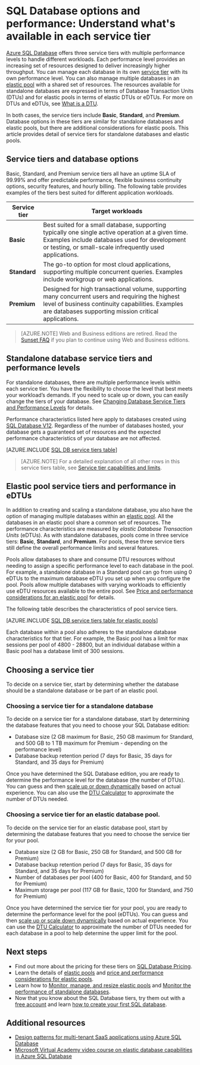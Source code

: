 <properties
    pageTitle="SQL Database performance & options: Service tiers | Microsoft Azure"
    description="Compare SQL Database performance and business continuity features of the service tiers to balance cost and capability as you scale."
    keywords="database options,database performance"
    services="sql-database"
    documentationCenter=""
    authors="CarlRabeler"
    manager="jhubbard"
    editor="CarlRabeler"/>

<tags
    ms.service="sql-database"
    ms.devlang="na"
    ms.topic="get-started-article"
    ms.tgt_pltfrm="na"
    ms.workload="data-management"
    ms.date="08/10/2016"
    ms.author="carlrab"/>

# <a name="sql-database-options-and-performance-understand-whats-available-in-each-service-tier"></a>SQL Database options and performance: Understand what's available in each service tier

[Azure SQL Database](sql-database-technical-overview.md) offers three service tiers with multiple performance levels to handle different workloads. Each performance level provides an increasing set of resources designed to deliver increasingly higher throughput. You can manage each database in its own [service tier](sql-database-service-tiers.md#standalone-database-service-tiers-and-performance-levels) with its own performance level. You can also manage multiple databases in an [elastic pool](sql-database-service-tiers.md#elastic-pool-service-tiers-and-performance-in-edtus) with a shared set of resources. The resources available for standalone databases are expressed in terms of Database Transaction Units (DTUs) and for elastic pools in terms of elastic DTUs or eDTUs. For more on DTUs and eDTUs, see [What is a DTU](sql-database-what-is-a-dtu.md). 

In both cases, the service tiers include **Basic**, **Standard**, and **Premium**. Database options in these tiers are similar for standalone databases and elastic pools, but there are additional considerations for elastic pools. This article provides detail of service tiers for standalone databases and elastic pools.

## <a name="service-tiers-and-database-options"></a>Service tiers and database options
Basic, Standard, and Premium service tiers all have an uptime SLA of 99.99% and offer predictable performance, flexible business continuity options, security features, and hourly billing. The following table provides examples of the tiers best suited for different application workloads.

| Service tier | Target workloads |
|---|---|
| **Basic** | Best suited for a small database, supporting typically one single active operation at a given time. Examples include databases used for development or testing, or small-scale infrequently used applications. |
| **Standard** | The go-to option for most cloud applications, supporting multiple concurrent queries. Examples include workgroup or web applications. |
| **Premium** | Designed for high transactional volume, supporting many concurrent users and requiring the highest level of business continuity capabilities. Examples are databases supporting mission critical applications. |

>[AZURE.NOTE] Web and Business editions are retired. Read the [Sunset FAQ](https://azure.microsoft.com/pricing/details/sql-database/web-business/) if you plan to continue using Web and Business editions.

## <a name="standalone-database-service-tiers-and-performance-levels"></a>Standalone database service tiers and performance levels
For standalone databases, there are multiple performance levels within each service tier. You have the flexibility to choose the level that best meets your workload’s demands. If you need to scale up or down, you can easily change the tiers of your database. See [Changing Database Service Tiers and Performance Levels](sql-database-scale-up.md) for details.

Performance characteristics listed here apply to databases created using [SQL Database V12](sql-database-v12-whats-new.md). Regardless of the number of databases hosted, your database gets a guaranteed set of resources and the expected performance characteristics of your database are not affected.

[AZURE.INCLUDE [SQL DB service tiers table](../../includes/sql-database-service-tiers-table.md)]

>[AZURE.NOTE] For a detailed explanation of all other rows in this service tiers table, see [Service tier capabilities and limits](sql-database-performance-guidance.md#service-tier-capabilities-and-limits).

## <a name="elastic-pool-service-tiers-and-performance-in-edtus"></a>Elastic pool service tiers and performance in eDTUs
In addition to creating and scaling a standalone database, you also have the option of managing multiple databases within an [elastic pool](sql-database-elastic-pool.md). All the databases in an elastic pool share a common set of resources. The performance characteristics are measured by *elastic Database Transaction Units* (eDTUs). As with standalone databases, pools come in three service tiers: **Basic**, **Standard**, and **Premium**. For pools, these three service tiers still define the overall performance limits and several features.

Pools allow databases to share and consume DTU resources without needing to assign a specific performance level to each database in the pool. For example, a standalone database in a Standard pool can go from using 0 eDTUs to the maximum database eDTU you set up when you configure the pool. Pools allow multiple databases with varying workloads to efficiently use eDTU resources available to the entire pool. See [Price and performance considerations for an elastic pool](sql-database-elastic-pool-guidance.md) for details.

The following table describes the characteristics of pool service tiers.

[AZURE.INCLUDE [SQL DB service tiers table for elastic pools](../../includes/sql-database-service-tiers-table-elastic-db-pools.md)]

Each database within a pool also adheres to the standalone database characteristics for that tier. For example, the Basic pool has a limit for max sessions per pool of 4800 - 28800, but an individual database within a Basic pool has a database limit of 300 sessions.

## <a name="choosing-a-service-tier"></a>Choosing a service tier

To decide on a service tier, start by determining whether the database should be a standalone database or be part of an elastic pool. 

### <a name="choosing-a-service-tier-for-a-standalone-database"></a>Choosing a service tier for a standalone database

To decide on a service tier for a standalone database, start by determining the database features that you need to choose your SQL Database edition:

- Database size (2 GB maximum for Basic, 250 GB maximum for Standard, and 500 GB to 1 TB maximum for Premium - depending on the performance level)
- Database backup retention period (7 days for Basic, 35 days for Standard, and 35 days for Premium)

Once you have determined the SQL Database edition, you are ready to determine the performance level for the database (the number of DTUs). You can guess and then [scale up or down dynamically](sql-database-scale-up.md) based on actual experience. You can also use the [DTU Calculator](http://dtucalculator.azurewebsites.net/) to approximate the number of DTUs needed. 

### <a name="choosing-a-service-tier-for-an-elastic-database-pool"></a>Choosing a service tier for an elastic database pool.

To decide on the service tier for an elastic database pool, start by determining the database features that you need to choose the service tier for your pool.

- Database size (2 GB for Basic, 250 GB for Standard, and 500 GB for Premium)
- Database backup retention period (7 days for Basic, 35 days for Standard, and 35 days for Premium)
- Number of databases per pool (400 for Basic, 400 for Standard, and 50 for Premium)
- Maximum storage per pool (117 GB for Basic, 1200 for Standard, and 750 for Premium)

Once you have determined the service tier for your pool, you are ready to determine the performance level for the pool (eDTUs). You can guess and then [scale up or scale down dynamically](sql-database-elastic-pool-manage-portal.md#change-performance-settings-of-a-pool) based on actual experience. You can use the [DTU Calculator](http://dtucalculator.azurewebsites.net/) to approximate the number of DTUs needed for each database in a pool to help determine the upper limit for the pool.

## <a name="next-steps"></a>Next steps
- Find out more about the pricing for these tiers on [SQL Database Pricing](https://azure.microsoft.com/pricing/details/sql-database/).
- Learn the details of [elastic pools](sql-database-elastic-pool-guidance.md) and [price and performance considerations for elastic pools](sql-database-elastic-pool-guidance.md).
- Learn how to [Monitor, manage, and resize elastic pools](sql-database-elastic-pool-manage-portal.md) and [Monitor the performance of standalone databases](sql-database-single-database-monitor.md).
- Now that you know about the SQL Database tiers, try them out with a [free account](https://azure.microsoft.com/pricing/free-trial/) and learn [how to create your first SQL database](sql-database-get-started.md).

## <a name="additional-resources"></a>Additional resources

- [Design patterns for multi-tenant SaaS applications using Azure SQL Database](sql-database-design-patterns-multi-tenancy-saas-applications.md)
- [Microsoft Virtual Academy video course on elastic database capabilities in Azure SQL Database](https://mva.microsoft.com/en-US/training-courses/elastic-database-capabilities-with-azure-sql-db-16554)
